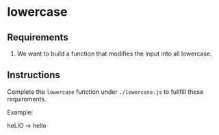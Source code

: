 # lowercase

## Requirements

1. We want to build a function that modifies the input into all lowercase.

## Instructions

Complete the `lowercase` function under `./lowercase.js` to fullfill these requirements.

Example:

heLlO → hello
